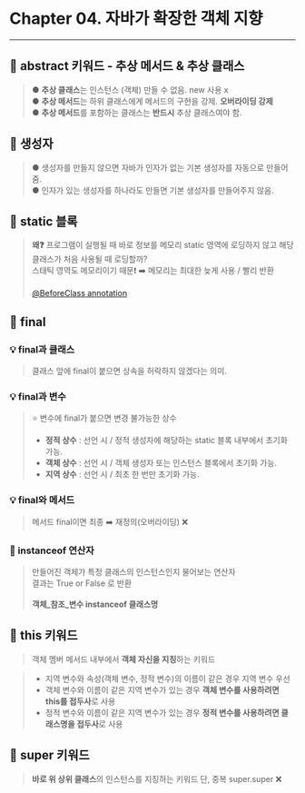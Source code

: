 # Chapter 04. 자바가 확장한 객체 지향

---

## 📍 abstract 키워드 - 추상 메서드 & 추상 클래스

> ● **추상 클래스**는 인스턴스 (객체) 만들 수 없음. new 사용 x </br>
> ● **추상 메서드**는 하위 클래스에게 메서드의 구현을 강제. **오버라이딩 강제** </br>
> ● **추상 메서드**를 포함하는 클래스는 **반드시** 추상 클래스여야 함.

## 📍 생성자

> ● 생성자를 만들지 않으면 자바가 인자가 없는 기본 생성자를 자동으로 만들어줌. </br>
> ● 인자가 있는 생성자를 하나라도 만들면 기본 생성자를 만들어주지 않음.

## 📍 static 블록

> **왜❓** 프로그램이 실행될 때 바로 정보를 메모리 static 영역에 로딩하지 않고 해당 클래스가 처음 사용될 때 로딩할까? </br>
> 스태틱 영역도 메모리이기 때문❗ ️➡️  메모리는 최대한 늦게 사용 / 빨리 반환 </br>
> </br>
> [@BeforeClass annotation](https://beomseok95.tistory.com/302)

##  📍 final

### 💡 final과 클래스

> 클래스 앞에 final이 붙으면 상속을 허락하지 않겠다는 의미.

### 💡 final과 변수

> ⭐️ 변수에 final가 붙으면 변경 불가능한 상수 
>   - **정적 상수** : 선언 시 / 정적 생성자에 해당하는 static 블록 내부에서 초기화 가능.
>   - **객체 상수** : 선언 시 / 객체 생성자 또는 인스턴스 블록에서 초기화 가능.
>   - **지역 상수** : 선언 시 / 최초 한 번만 초기화 가능.

### 💡 final와 메서드

> 메서드 final이면 최종 ➡️ 재정의(오버라이딩) ❌

### 📍 instanceof 연산자

> 만들어진 객체가 특정 클래스의 인스턴스인지 물어보는 연산자</br>
> 결과는 True or False 로 반환 </br>
> </br>
> **객체_참조_변수 instanceof 클래스명**

## 📍 this 키워드
> 객체 멤버 메서드 내부에서 **객체 자신을 지칭**하는 키워드

> - 지역 변수와 속성(객체 변수, 정적 변수)의 이름이 같은 경우 지역 변수 우선 </br>
> - 객체 변수와 이름이 같은 지역 변수가 있는 경우 **객체 변수를 사용하려면 this를 접두사**로 사용 </br>
> - 정적 변수와 이름이 같은 지역 변수가 있는 경우 **정적 변수를 사용하려면 클래스명을 접두사**로 사용 </br>

## 📍 super 키워드

> **바로 위 상위 클래스**의 인스턴스를 지징하는 키워드
> 단, 중복 super.super ❌